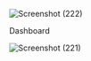 ![Screenshot (222)](https://github.com/Gagankumar1/full_stack_dashboard/assets/101435678/e5475b39-6921-460f-ab33-ac9489919ff3)


Dashboard

![Screenshot (221)](https://github.com/Gagankumar1/full_stack_dashboard/assets/101435678/f2c39053-7a73-40ee-9dc8-22b709f6d2e2)

